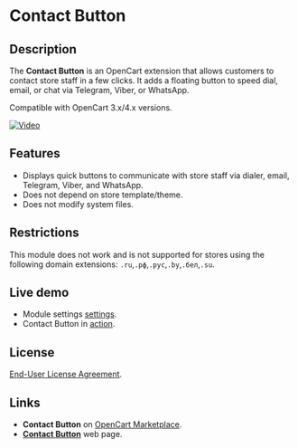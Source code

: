 # Contact Button

## Description

The **Contact Button** is an OpenCart extension that allows customers to contact store staff in a few clicks. It adds a floating button to speed dial, email, or chat via Telegram, Viber, or WhatsApp.

Compatible with OpenCart 3.x/4.x versions.

[![Video](https://img.youtube.com/vi/QgsfgC3pSzg/0.jpg)](https://www.youtube.com/watch?v=QgsfgC3pSzg)

## Features

- Displays quick buttons to communicate with store staff via dialer, email, Telegram, Viber, and WhatsApp.
- Does not depend on store template/theme.
- Does not modify system files.

## Restrictions

This module does not work and is not supported for stores using the following domain extensions: `.ru`,`.рф`,`.рус`,`.by`,`.бел`,`.su`.

## Live demo

* Module settings [settings](https://demo.ocmod.space/a/admin/index.php?route=extension/module/contact_button).
* Contact Button in [action](https://demo.ocmod.space/a).

## License

[End-User License Agreement](https://raw.githubusercontent.com/ocmod-space/ocmod-contact-button/main/EULA.txt).

## Links

* **Contact Button** on [OpenCart Marketplace](https://www.opencart.com/index.php?route=marketplace/extension/info&extension_id=43102).
* **[Contact Button](https://ocmod.space/contact-button)** web page.
